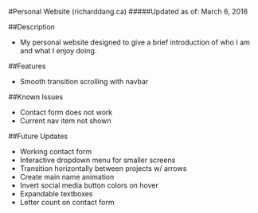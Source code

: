 #Personal Website (richarddang.ca)
#####Updated as of: March 6, 2016

##Description
* My personal website designed to give a brief introduction of who I am and what I enjoy doing. 


##Features
* Smooth transition scrolling with navbar

##Known Issues
* Contact form does not work
* Current nav item not shown

##Future Updates
* Working contact form
* Interactive dropdown menu for smaller screens
* Transition horizontally between projects w/ arrows
* Create main name animation
* Invert social media button colors on hover
* Expandable textboxes
* Letter count on contact form
